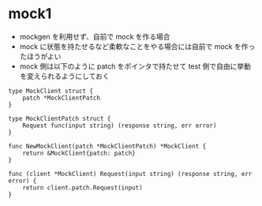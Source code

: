 # mock1

- mockgen を利用せず、自前で mock を作る場合
- mock に状態を持たせるなど柔軟なことをやる場合には自前で mock を作ったほうがよい
- mock 側は以下のように patch をポインタで持たせて test 側で自由に挙動を変えられるようにしておく

```
type MockClient struct {
	patch *MockClientPatch
}

type MockClientPatch struct {
	Request func(input string) (response string, err error)
}

func NewMockClient(patch *MockClientPatch) *MockClient {
	return &MockClient{patch: patch}
}

func (client *MockClient) Request(input string) (response string, err error) {
	return client.patch.Request(input)
}

```
